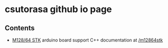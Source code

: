 # csutorasa github io page

## Contents

- [M128/64 STK](https://github.com/csutorasa) arduino board support C++ documentation at [/m12864stk](m12864stk)
